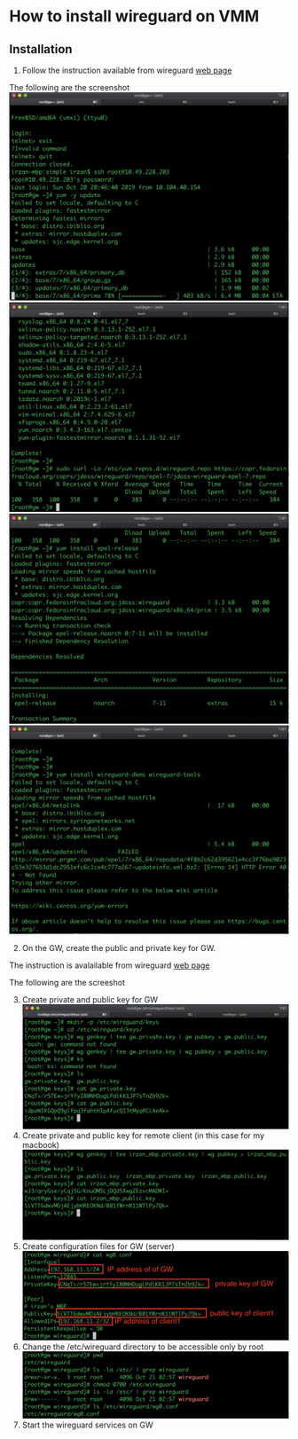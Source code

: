 # How to install wireguard on VMM

## Installation 
1. Follow the instruction available from wireguard [web page](https://www.wireguard.com/install/)

The following are the screenshot
![install_wireguard0](install_wireguard0.png)
![install_wireguard1](install_wireguard1.png)
![install_wireguard2](install_wireguard2.png)
![install_wireguard3](install_wireguard3.png)

2. On the GW, create the public and private key for GW.

The instruction is avalailable from wireguard [web page](https://www.wireguard.com/quickstart/)

The following are the screeshot

3. Create private and public key for GW
![gw_key](gw_key.png)
4. Create private and public key for remote client (in this case for my macbook)
![irzan_mbp_key](irzan_mbp_key.png)
5. Create configuration files for GW (server)
![gw_configuration](gw_configuration0.png)
6. Change the /etc/wireguard directory to be accessible only by root
![gw_configuration](gw_configuration1.png)
7. Start the wireguard services on GW 


